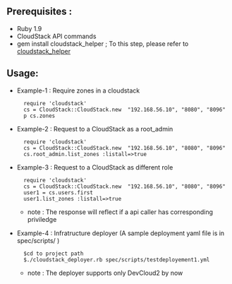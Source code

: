 ## Prerequisites :
 - Ruby 1.9
 - CloudStack API commands
 - gem install cloudstack_helper ; To this step, please refer to [cloudstack_helper](https://github.com/darrendao/cloudstack_helper)

## Usage:
- Example-1 : Require zones in a cloudstack

        require 'cloudstack'
        cs = CloudStack::CloudStack.new  "192.168.56.10", "8080", "8096"
        p cs.zones

- Example-2 : Request to a CloudStack as a root_admin

        require 'cloudstack'
        cs = CloudStack::CloudStack.new  "192.168.56.10", "8080", "8096"
        cs.root_admin.list_zones :listall=>true
- Example-3 : Request to a CloudStack as different role

        require 'cloudstack'
        cs = CloudStack::CloudStack.new  "192.168.56.10", "8080", "8096"
        user1 = cs.users.first
        user1.list_zones :listall=>true

  - note : The response will reflect if a api caller has corresponding priviledge

- Example-4 : Infratructure deployer (A sample deployment  yaml file is in  spec/scripts/ )

        $cd to project path
        $./cloudstack_deployer.rb spec/scripts/testdeployement1.yml

  - note : The deployer supports only DevCloud2 by now
